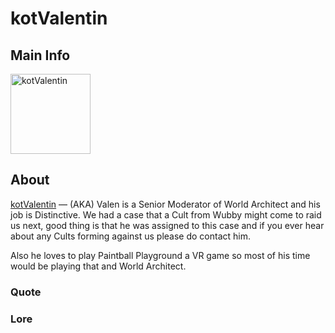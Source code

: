 # kotValentin

## Main Info
<img class="" src="https://tr.rbxcdn.com/30DAY-AvatarHeadshot-C578B6087B83D85AADC037707FBB4CF9-Png/420/420/AvatarHeadshot/Png/noFilter" alt="kotValentin" style="width:128px;height:128px;">

## About
[kotValentin](https://www.roblox.com/users/2729533722/profile) — (AKA) Valen is a Senior Moderator of World Architect and his job is Distinctive. We had a case that a Cult from Wubby might come to raid us next, good thing is that he was assigned to this case and if you ever hear about any Cults forming against us please do contact him. 

Also he loves to play Paintball Playground a VR game so most of his time would be playing that and World Architect.

### Quote
<!-- Add a quote here -->

### Lore
<!-- Add lore here -->
